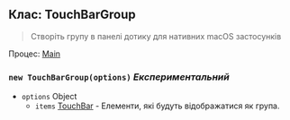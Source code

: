 ## Клас: TouchBarGroup

> Створіть групу в панелі дотику для нативних macOS застосунків

Процес: [Main](../tutorial/application-architecture.md#main-and-renderer-processes)

### `new TouchBarGroup(options)` _Експериментальний_

* `options` Object
  * `items` [TouchBar](touch-bar.md) - Елементи, які будуть відображатися як група.
